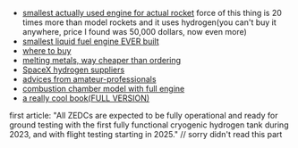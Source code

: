  - [smallest actually used engine for actual rocket](https://www.apolloartifacts.com/2013/11/marquardt-r-4d-apollo-spacecraft-attitude-control-engine.html)
   force of this thing is 20 times more than model rockets and it uses hydrogen(you can't buy it anywhere, price I found was 50,000 dollars, now even more)
 - [smallest liquid fuel engine EVER built](http://www.astronautix.com/m/mr-106.html)
 - [where to buy](https://www.made-in-china.com/productdirectory.do?subaction=hunt&style=b&mode=and&code=0&comProvince=nolimit&order=0&isOpenCorrection=1&org=top&keyword=&file=&searchType=0&word=liquid+hydrogen&log_from=1#word#)
 - [melting metals, way cheaper than ordering](https://www.amazon.com/melting-furnace/s?k=melting+furnace)
 - [SpaceX hydrogen suppliers](https://www.ghi-corp.com/contact)
 - [advices from amateur-professionals](https://www.honkawarocketry.com/amateur-liquid-rocket-handbook)
 - [combustion chamber model with full engine](https://en.wikipedia.org/wiki/Staged_combustion_cycle)
 - [a really cool book(FULL VERSION)](https://docviewer.xdocs.net/view.php)

first article: "All ZEDCs are expected to be fully operational and ready for ground testing with the first fully functional cryogenic hydrogen tank during 2023, and with flight testing starting in 2025." 
// sorry didn't read this part
